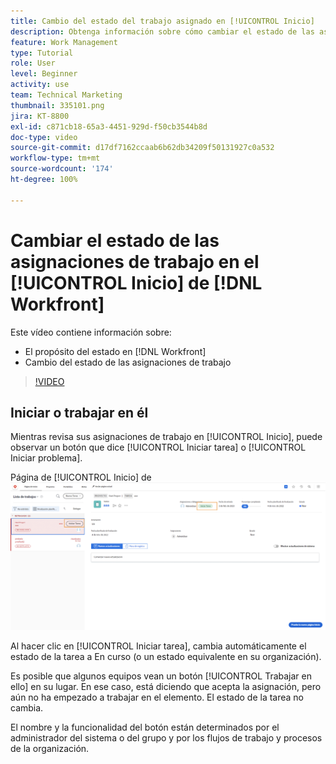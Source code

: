 ```yaml
---
title: Cambio del estado del trabajo asignado en [!UICONTROL Inicio]
description: Obtenga información sobre cómo cambiar el estado de las asignaciones para indicar que el trabajo está en curso desde la página [!UICONTROL Inicio]. Información sobre por qué el estado es importante en  [!DNL  Workfront].
feature: Work Management
type: Tutorial
role: User
level: Beginner
activity: use
team: Technical Marketing
thumbnail: 335101.png
jira: KT-8800
exl-id: c871cb18-65a3-4451-929d-f50cb3544b8d
doc-type: video
source-git-commit: d17df7162ccaab6b62db34209f50131927c0a532
workflow-type: tm+mt
source-wordcount: '174'
ht-degree: 100%

---
```


# Cambiar el estado de las asignaciones de trabajo en el [!UICONTROL Inicio] de [!DNL Workfront]

Este vídeo contiene información sobre:

* El propósito del estado en [!DNL  Workfront]
* Cambio del estado de las asignaciones de trabajo

>[!VIDEO](https://video.tv.adobe.com/v/335101/?quality=12&learn=on&enablevpops)

## Iniciar o trabajar en él

Mientras revisa sus asignaciones de trabajo en [!UICONTROL Inicio], puede observar un botón que dice [!UICONTROL Iniciar tarea] o [!UICONTROL Iniciar problema].

Página de [!UICONTROL Inicio] de ![[!DNL Workfront] con el botón [!UICONTROL Iniciar tarea].](assets/worker-fundamentals-1.png)

Al hacer clic en [!UICONTROL Iniciar tarea], cambia automáticamente el estado de la tarea a En curso (o un estado equivalente en su organización).

Es posible que algunos equipos vean un botón [!UICONTROL Trabajar en ello] en su lugar. En ese caso, está diciendo que acepta la asignación, pero aún no ha empezado a trabajar en el elemento. El estado de la tarea no cambia.

El nombre y la funcionalidad del botón están determinados por el administrador del sistema o del grupo y por los flujos de trabajo y procesos de la organización.

<!---
learn more URLs
--->
